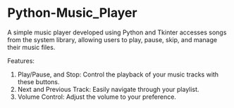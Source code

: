 # Python-Music_Player
A simple music player developed using Python and Tkinter accesses songs from the system library, allowing users to play, pause, skip, and manage their music files.

Features:
1. Play/Pause, and Stop: Control the playback of your music tracks with these buttons.
2. Next and Previous Track: Easily navigate through your playlist.
3. Volume Control: Adjust the volume to your preference.
